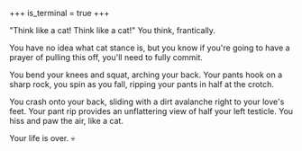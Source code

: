 +++
is_terminal = true
+++

"Think like a cat! Think like a cat!" You think, frantically.

You have no idea what cat stance is, but you know if you're going to
have a prayer of pulling this off, you'll need to fully commit.

You bend your knees and squat, arching your back. Your pants hook on
a sharp rock, you spin as you fall, ripping your pants in half at the
crotch.

You crash onto your back, sliding with a dirt avalanche right to your
love's feet. Your pant rip provides an unflattering view of half your
left testicle. You hiss and paw the air, like a cat.

Your life is over. :skull:
